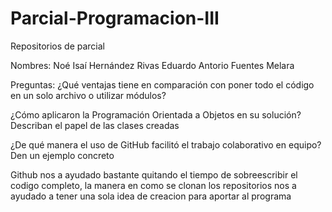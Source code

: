 # Parcial-Programacion-III
Repositorios de parcial

Nombres: 
  Noé Isaí Hernández Rivas
  Eduardo Antorio Fuentes Melara

  Preguntas:
¿Qué ventajas tiene en comparación con poner todo el código en
un solo archivo o utilizar módulos?

¿Cómo aplicaron la Programación Orientada a Objetos en su
solución? Describan el papel de las clases creadas

¿De qué manera el uso de GitHub facilitó el trabajo colaborativo
en equipo? Den un ejemplo concreto

Github nos a ayudado bastante quitando el tiempo de sobreescribir el codigo completo, la manera en como se clonan los repositorios
nos a ayudado a tener una sola idea de creacion para aportar al programa
